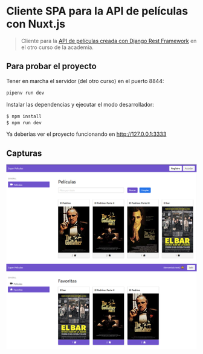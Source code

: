 # Cliente SPA para la API de películas con Nuxt.js

> Cliente para la [API de películas creada con Django Rest Framework](https://www.hektorprofe.net/curso/proyecto-api-peliculas-django-rest-framework) en el otro curso de la academia.

## Para probar el proyecto

Tener en marcha el servidor (del otro curso) en el puerto 8844:

``` bash
pipenv run dev
```

Instalar las dependencias y ejecutar el modo desarrollador:

``` bash
$ npm install
$ npm run dev
```

Ya deberías ver el proyecto funcionando en http://127.0.0.1:3333

## Capturas

<img src="/docs/peliculas.png" />


<img src="/docs/favoritas.png" />
